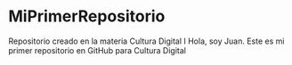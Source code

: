 # MiPrimerRepositorio
Repositorio creado en la materia Cultura Digital I
Hola, soy Juan. Este es mi primer repositorio en GitHub para Cultura Digital
